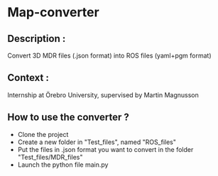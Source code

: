# Map-converter

## Description :
Convert 3D MDR files (.json format) into ROS files (yaml+pgm format)


## Context :
Internship at Örebro University, supervised by Martin Magnusson 


## How to use the converter ?
- Clone the project
- Create a new folder in "Test_files", named "ROS_files"
- Put the files in .json format you want to convert in the folder "Test_files/MDR_files"
- Launch the python file main.py
